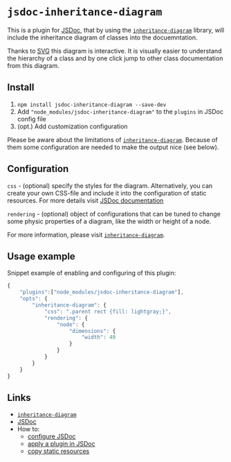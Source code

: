 # `jsdoc-inheritance-diagram`

This is a plugin for [JSDoc](http://usejsdoc.org/), that by using the [`inheritance-diagram`](https://github.com/valerii-zinchenko/inheritance-diagram) library, will include the inheritance diagram of classes into the docuemntation.

Thanks to [SVG](https://www.w3.org/Graphics/SVG/) this diagram is interactive. It is visually easier to understand the hierarchy of a class and by one click jump to other class documentation from this diagram.


## Install

1. `npm install jsdoc-inheritance-diagram --save-dev`
1. Add `"node_modules/jsdoc-inheritance-diagram"` to the `plugins` in JSDoc config file
1. (opt.) Add customization configuration

Please be aware about the limitations of [`inheritance-diagram`](https://github.com/valerii-zinchenko/inheritance-diagram#limitations). Because of them some configuration are needed to make the output nice (see below).


## Configuration

`css` - (optional) specify the styles for the diagram. Alternatively, you can create your own CSS-file and include it into the configuration of static resources. For more details visit [JSDoc documentation](http://usejsdoc.org/about-configuring-default-template.html#copying-static-files-to-the-output-directory)

`rendering` - (optional) object of configurations that can be tuned to change some physic properties of a diagram, like the width or height of a node.

For more information, please visit [`inheritance-diagram`](https://github.com/valerii-zinchenko/inheritance-diagram).

## Usage example

Snippet example of enabling and configuring of this plugin:

```js
{
	"plugins":["node_modules/jsdoc-inheritance-diagram"],
	"opts": {
		"inheritance-diagram": {
			"css": ".parent rect {fill: lightgray;}",
			"rendering": {
				"node": {
					"dimensions": {
						"width": 40
					}
				}
			}
		}
	}
}
```


## Links

* [`inheritance-diagram`](https://github.com/valerii-zinchenko/inheritance-diagram)
* [JSDoc](http://usejsdoc.org/)
* How to:
	* [configure JSDoc](http://usejsdoc.org/about-configuring-jsdoc.html)
	* [apply a plugin in JSDoc](http://usejsdoc.org/about-configuring-jsdoc.html#plugins)
	* [copy static resources](http://usejsdoc.org/about-configuring-default-template.html#copying-static-files-to-the-output-directory)
